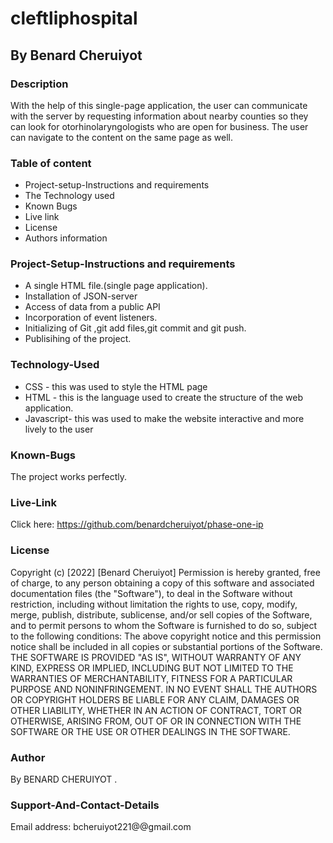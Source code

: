 # cleftliphospital
## By Benard Cheruiyot
### Description
With the help of this single-page application, the user can communicate with the server by requesting information about nearby counties so they can look for otorhinolaryngologists who are open for business. The user can navigate to the content on the same page as well.

### Table of content

- Project-setup-Instructions and requirements
- The Technology used
- Known Bugs
- Live link
- License
- Authors information

### Project-Setup-Instructions and requirements

- A single HTML file.(single page application).
- Installation of JSON-server
- Access of data from a public API
- Incorporation of event listeners.
- Initializing of Git ,git add files,git commit and git push.
- Publisihing of the project.

### Technology-Used

- CSS - this was used to style the HTML page
- HTML - this is the language used to create the structure of the web application.
- Javascript- this was used to make the website interactive and more lively to the user

### Known-Bugs

The project works perfectly.

### Live-Link
Click here: https://github.com/benardcheruiyot/phase-one-ip
### License

Copyright (c) [2022] [Benard Cheruiyot] Permission is hereby granted, free of charge, to any person obtaining a copy of this software and associated documentation files (the "Software"), to deal in the Software without restriction, including without limitation the rights to use, copy, modify, merge, publish, distribute, sublicense, and/or sell copies of the Software, and to permit persons to whom the Software is furnished to do so, subject to the following conditions: The above copyright notice and this permission notice shall be included in all copies or substantial portions of the Software. THE SOFTWARE IS PROVIDED "AS IS", WITHOUT WARRANTY OF ANY KIND, EXPRESS OR IMPLIED, INCLUDING BUT NOT LIMITED TO THE WARRANTIES OF MERCHANTABILITY, FITNESS FOR A PARTICULAR PURPOSE AND NONINFRINGEMENT. IN NO EVENT SHALL THE AUTHORS OR COPYRIGHT HOLDERS BE LIABLE FOR ANY CLAIM, DAMAGES OR OTHER LIABILITY, WHETHER IN AN ACTION OF CONTRACT, TORT OR OTHERWISE, ARISING FROM, OUT OF OR IN CONNECTION WITH THE SOFTWARE OR THE USE OR OTHER DEALINGS IN THE SOFTWARE.

### Author

By BENARD CHERUIYOT .

### Support-And-Contact-Details

Email address: bcheruiyot221@@gmail.com 
